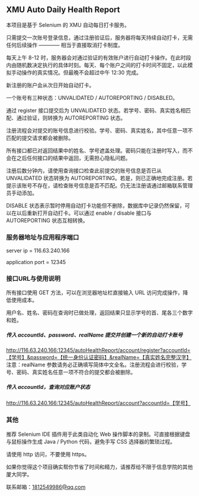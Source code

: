 ## XMU Auto Daily Health Report

本项目是基于 Selenium 的 XMU 自动每日打卡服务。

只需提交一次账号登录信息，通过注册验证后，服务器将每天持续自动打卡，无需任何后续操作 ———— 相当于直接取消打卡制度。

每天上午 8-12 时，服务器会对通过验证的有效账户进行自动打卡操作。在此时段内由随机数决定执行的具体时刻。每天、每个账户之间的打卡时间不固定，以此模拟手动操作的真实情况。但最晚不会超过中午 12:30 完成。

新注册的账户会从次日开始自动打卡。

一个账号有三种状态：UNVALIDATED / AUTOREPORTING / DISABLED。

通过 register 接口提交后为 UNVALIDATED 状态。若学号、密码、真实姓名相匹配、通过验证，则转换为 AUTOREPORTING 状态。

注册流程会对提交的账号信息进行校验。学号、密码、真实姓名，其中任意一项不匹配的提交请求都会被删除。

所有接口都已对返回结果中的姓名、学号遮盖处理。密码只能在注册时写入，而不会在之后任何接口的结果中返回，无需担心隐私问题。

注册后数分钟内，请使用查询接口检查此前提交的账号信息是否已从 UNVALIDATED 状态转换为 AUTOREPORTING。若是，则已正确地完成注册。若提示该账号不存在，请检查账号信息是否不匹配。仍无法注册请通过邮箱联系管理员手动添加。

DISABLE 状态表示暂时停用自动打卡功能但不删除，数据库中记录仍然保留，可以在以后重新打开自动打卡。可以通过 enable / disable 接口与 AUTOREPORTING 状态互相转换。



### 服务器地址与应用程序端口

server ip = 116.63.240.166

application port = 12345 



### 接口URL与使用说明

所有接口使用 GET 方法，可以在浏览器地址栏直接输入 URL 访问完成操作，降低使用成本。

用户名、姓名、密码在查询时已做处理，返回结果只显示学号的首、尾各三个数字和姓。

##### 传入 accountId、password、realName 提交并创建一个新的自动打卡账号
http://116.63.240.166:12345/autoHealthReport/account/register?accountId=【学号】&password=【统一身份认证密码】&realName=【真实姓名完整汉字】
注意：realName 参数请务必正确填写简体中文全名。注册流程会进行校验，学号、密码、真实姓名任意一项不符合的提交都会被删除。

##### 传入 accountId，查询对应账户状态
http://116.63.240.166:12345/autoHealthReport/account?accountId=【学号】



### 其他

推荐 Selenium IDE 插件用于此类自动化 Web 操作脚本的录制。可直接根据键盘与鼠标操作生成 Java / Python 代码，避免手写 CSS 选择器的繁琐过程。

请使用 http 访问，不要使用 https。

如果你觉得这个项目确实帮你节省了时间和精力，请推荐给不限于信息学院的其他厦大同学。

联系邮箱：1812549986@qq.com